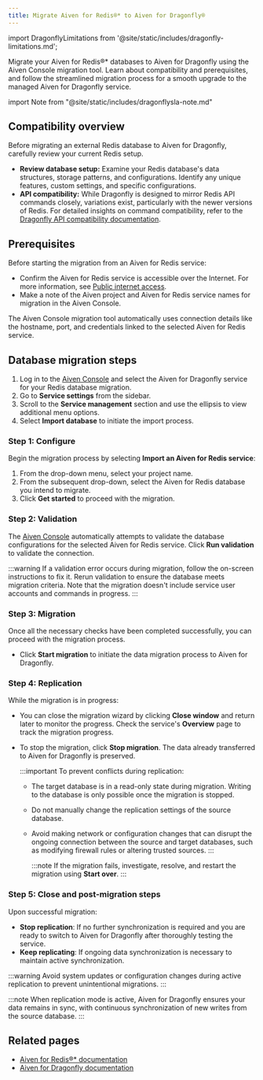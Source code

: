 ```yaml
---
title: Migrate Aiven for Redis®* to Aiven for Dragonfly®
---
```

import DragonflyLimitations from '@site/static/includes/dragonfly-limitations.md';

Migrate your Aiven for Redis®* databases to Aiven for Dragonfly using the Aiven Console migration tool. Learn about compatibility and prerequisites, and follow the streamlined migration process for a smooth upgrade to the managed Aiven for Dragonfly service.

import Note from "@site/static/includes/dragonflysla-note.md"

<Note/>

## Compatibility overview

Before migrating an external Redis database to Aiven for Dragonfly,
carefully review your current Redis setup.

- **Review database setup:** Examine your Redis database's data
  structures, storage patterns, and configurations. Identify any unique
  features, custom settings, and specific configurations.
- **API compatibility:** While Dragonfly is designed to mirror Redis API commands
  closely, variations exist, particularly with the newer versions of Redis.
  For detailed insights on command compatibility, refer to the
  [Dragonfly API compatibility documentation](https://www.dragonflydb.io/docs/command-reference/compatibility).

## Prerequisites

Before starting the migration from an Aiven for Redis service:

-   Confirm the Aiven for Redis service is accessible over the Internet.
    For more information, see
    [Public internet access](/docs/platform/howto/public-access-in-vpc).
-   Make a note of the Aiven project and Aiven for Redis service names
    for migration in the Aiven Console.

The Aiven Console migration tool automatically uses connection details
like the hostname, port, and credentials linked to the selected Aiven
for Redis service.

<DragonflyLimitations />

## Database migration steps

1. Log in to the [Aiven Console](https://console.aiven.io/) and select
   the Aiven for Dragonfly service for your Redis database migration.
1. Go to **Service settings** from the sidebar.
1. Scroll to the **Service management** section and use the ellipsis to
   view additional menu options.
1. Select **Import database** to initiate the import process.

### Step 1: Configure

Begin the migration process by selecting **Import an Aiven for Redis
service**:

1. From the drop-down menu, select your project name.
1. From the subsequent drop-down, select the Aiven for Redis database
   you intend to migrate.
1. Click **Get started** to proceed with the migration.

### Step 2: Validation

The [Aiven Console](https://console.aiven.io/) automatically
attempts to validate the database configurations for the selected Aiven
for Redis service. Click **Run validation** to validate the connection.

:::warning
If a validation error occurs during migration, follow the on-screen
instructions to fix it. Rerun validation to ensure the database meets
migration criteria. Note that the migration doesn't include service
user accounts and commands in progress.
:::

### Step 3: Migration

Once all the necessary checks have been completed successfully, you can
proceed with the migration process.

- Click **Start migration** to initiate the data migration process to
  Aiven for Dragonfly.

### Step 4: Replication

While the migration is in progress:

- You can close the migration wizard by clicking **Close window** and
  return later to monitor the progress. Check the service's **Overview** page to track the
  migration progress.

- To stop the migration, click **Stop migration**. The data already transferred
  to Aiven for Dragonfly is preserved.

  :::important
  To prevent conflicts during replication:

  - The target database is in a read-only state during
    migration. Writing to the database is only possible once the
    migration is stopped.
  - Do not manually change the replication settings of the source
    database.
  - Avoid making network or configuration changes that can disrupt
    the ongoing connection between the source and target databases,
    such as modifying firewall rules or altering trusted sources.
  :::

    :::note
    If the migration fails, investigate, resolve, and restart the
    migration using **Start over**.
    :::

### Step 5: Close and post-migration steps

Upon successful migration:

- **Stop replication**: If no further synchronization is required and
  you are ready to switch to Aiven for Dragonfly after thoroughly
  testing the service.
- **Keep replicating**: If ongoing data synchronization is necessary
  to maintain active synchronization.

:::warning
Avoid system updates or configuration changes during active replication
to prevent unintentional migrations.
:::

:::note
When replication mode is active, Aiven for Dragonfly ensures your data remains in sync,
with continuous synchronization of new writes from the source database.
:::

## Related pages

- [Aiven for Redis®* documentation](/docs/products/redis/get-started)
- [Aiven for Dragonfly documentation](/docs/products/dragonfly/get-started)
